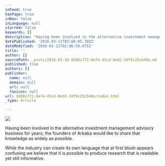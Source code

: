 ```yaml
---
inFeed: true
hasPage: true
inNav: false
inLanguage: null
starred: false
keywords: []
description: "Having been involved in the alternative investment management advisory business for years, the founders of Arkaba would like to share that knowledge as widely as possible.\_"
datePublished: '2016-03-11T02:08:05.303Z'
dateModified: '2016-03-11T02:06:59.075Z'
title: ''
author: []
sourcePath: _posts/2016-03-10-9200c772-0e74-45cd-8ed2-3df9c25cb40e.md
published: true
authors: []
publisher:
  name: null
  domain: null
  url: null
  favicon: null
url: 9200c772-0e74-45cd-8ed2-3df9c25cb40e/index.html
_type: Article

---
```

![](https://the-grid-user-content.s3-us-west-2.amazonaws.com/18717a07-40e0-4b8a-a4cc-5b061db1c9b9.jpg)

Having been involved in the alternative investment management advisory business for years, the founders of Arkaba would like to share that knowledge as widely as possible. 

While the industry can create its own language that at first blush appears confusing we believe that it is possible to produce research that is readable yet still informative.
